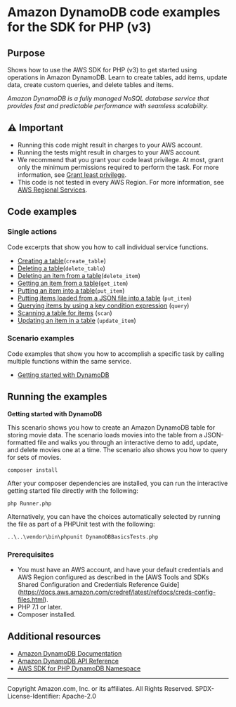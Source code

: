 # Amazon DynamoDB code examples for the SDK for PHP (v3)

## Purpose

Shows how to use the AWS SDK for PHP (v3) to get started using operations in Amazon DynamoDB. Learn to create tables, add
items, update data, create custom queries, and delete tables and items.

*Amazon DynamoDB is a fully managed NoSQL database service that provides fast and predictable performance with seamless
scalability.*

## ⚠️ Important
* Running this code might result in charges to your AWS account.
* Running the tests might result in charges to your AWS account.
* We recommend that you grant your code least privilege. 
At most, grant only the minimum permissions required to perform the task. 
For more information, see 
[Grant least privilege](https://docs.aws.amazon.com/IAM/latest/UserGuide/best-practices.html#grant-least-privilege).
* This code is not tested in every AWS Region. 
For more information, see 
[AWS Regional Services](https://aws.amazon.com/about-aws/global-infrastructure/regional-product-services).

## Code examples

### Single actions

Code excerpts that show you how to call individual service functions.

* [Creating a table](dynamodb_basics/GettingStartedWithDynamoDB.php)(`create_table`)
* [Deleting a table](DynamoDBService.php)(`delete_table`)
* [Deleting an item from a table](dynamodb_basics/GettingStartedWithDynamoDB.php)(`delete_item`)
* [Getting an item from a table](dynamodb_basics/GettingStartedWithDynamoDB.php)(`get_item`)
* [Putting an item into a table](dynamodb_basics/GettingStartedWithDynamoDB.php)(`put_item`)
* [Putting items loaded from a JSON file into a table](dynamodb_basics/GettingStartedWithDynamoDB.php)
  (`put_item`)
* [Querying items by using a key condition expression](dynamodb_basics/GettingStartedWithDynamoDB.php)
  (`query`)
* [Scanning a table for items](dynamodb_basics/GettingStartedWithDynamoDB.php)
  (`scan`)
* [Updating an item in a table](dynamodb_basics/GettingStartedWithDynamoDB.php)
  (`update_item`)

### Scenario examples

Code examples that show you how to accomplish a specific task by calling multiple functions within the same service.

* [Getting started with DynamoDB](dynamodb_basics/GettingStartedWithDynamoDB.php)

## Running the examples
**Getting started with DynamoDB**

This scenario shows you how to create an Amazon DynamoDB table for storing movie data. The scenario loads movies into
the table from a JSON-formatted file and walks you through an interactive demo to add, update, and delete movies one at
a time. The scenario also shows you how to query for sets of movies.

```
composer install
```

After your composer dependencies are installed, you can run the interactive getting started file directly with the
following:

```
php Runner.php
```   

Alternatively, you can have the choices automatically selected by running the file as part of a PHPUnit test with the
following:

```
..\..\vendor\bin\phpunit DynamoDBBasicsTests.php
```

### Prerequisites

- You must have an AWS account, and have your default credentials and AWS Region configured as described in
the [AWS Tools and SDKs Shared Configuration and Credentials Reference Guide]
(https://docs.aws.amazon.com/credref/latest/refdocs/creds-config-files.html).
- PHP 7.1 or later.
- Composer installed.

## Additional resources

- [Amazon DynamoDB Documentation](https://docs.aws.amazon.com/dynamodb)
- [Amazon DynamoDB API Reference](https://docs.aws.amazon.com/amazondynamodb/latest/APIReference/API_Operations_Amazon_DynamoDB.html)
- [AWS SDK for PHP DynamoDB Namespace](https://docs.aws.amazon.com/aws-sdk-php/v3/api/namespace-Aws.DynamoDb.html)

---
Copyright Amazon.com, Inc. or its affiliates. All Rights Reserved.
SPDX-License-Identifier: Apache-2.0
